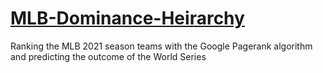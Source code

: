 # [MLB-Dominance-Heirarchy](https://github.com/bilan604/MLB-Dominance-Heirarchy/blob/main/Major_League_Baseball.pdf)
Ranking the MLB 2021 season teams with the Google Pagerank algorithm and predicting the outcome of the World Series

####

